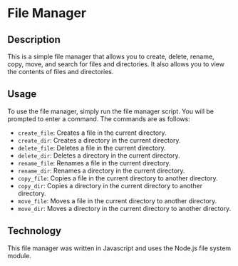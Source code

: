 # File Manager

## Description

This is a simple file manager that allows you to create, delete, rename, copy, move, and search for files and directories. It also allows you to view the contents of files and directories.

## Usage

To use the file manager, simply run the file manager script. You will be prompted to enter a command. The commands are as follows:

- `create_file`: Creates a file in the current directory.
- `create_dir`: Creates a directory in the current directory.
- `delete_file`: Deletes a file in the current directory.
- `delete_dir`: Deletes a directory in the current directory.
- `rename_file`: Renames a file in the current directory.
- `rename_dir`: Renames a directory in the current directory.
- `copy_file`: Copies a file in the current directory to another directory.
- `copy_dir`: Copies a directory in the current directory to another directory.
- `move_file`: Moves a file in the current directory to another directory.
- `move_dir`: Moves a directory in the current directory to another directory.

## Technology

This file manager was written in Javascript and uses the Node.js file system module.
